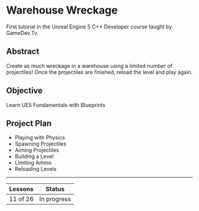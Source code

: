 # Warehouse Wreckage
First tutorial in the Unreal Engine 5 C++ Developer course taught by GameDev.Tv.

## Abstract
Create as much wreckage in a warehouse using a limited number of projectiles! Once the projectiles are finished, reload the level and play again.

## Objective
Learn UE5 Fundamentals with Blueprints

## Project Plan
- Playing with Physics
- Spawning Projectiles
- Aiming Projectiles
- Building a Level
- Limiting Ammo
- Reloading Levels

---

| Lessons | Status |
|---------|--------|
|11 of 26 | In progress|